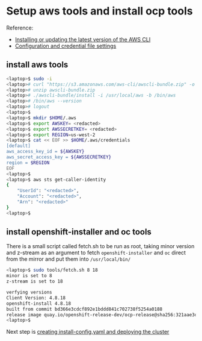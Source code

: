 # Setup aws tools and install ocp tools

Reference:
* [Installing or updating the latest version of the AWS CLI](https://docs.aws.amazon.com/cli/latest/userguide/getting-started-install.html)
* [Configuration and credential file settings](https://docs.aws.amazon.com/cli/latest/userguide/cli-configure-files.html) 

## install aws tools

```bash
<laptop>$ sudo -i 
<laptop># curl "https://s3.amazonaws.com/aws-cli/awscli-bundle.zip" -o "awscli-bundle.zip"
<laptop># unzip awscli-bundle.zip
<laptop># ./awscli-bundle/install -i /usr/local/aws -b /bin/aws
<laptop># /bin/aws --version
<laptop># logout
<laptop>$ 
<laptop>$ mkdir $HOME/.aws
<laptop>$ export AWSKEY= <redacted>
<laptop>$ export AWSSECRETKEY= <redacted>
<laptop>$ export REGION=us-west-2
<laptop>$ cat << EOF >> $HOME/.aws/credentials
[default]
aws_access_key_id = ${AWSKEY}
aws_secret_access_key = ${AWSSECRETKEY}
region = $REGION
EOF
<laptop>$ 
<laptop>$ aws sts get-caller-identity
{
    "UserId": "<redacted>",
    "Account": "<redacted>",
    "Arn": "<redacted>"
}
<laptop>$ 
```

## install openshift-installer and oc tools

There is a small script called fetch.sh to be run as root, taking minor version and z-stream as an argument to fetch ```openshift-installer``` and ```oc``` direct from the mirror and put them into ```/usr/local/bin/```

```bash
<laptop>$ sudo tools/fetch.sh 8 18
minor is set to 8
z-stream is set to 18

verfying versions
Client Version: 4.8.18
openshift-install 4.8.18
built from commit bd366e3cdcf892e1bddd841c702738f5254a0188
release image quay.io/openshift-release-dev/ocp-release@sha256:321aae3d3748c589bc2011062cee9fd14e106f258807dc2d84ced3f7461160ea
<laptop>$ 
```


Next step is [creating install-config.yaml and deploying the cluster](Create_install-config.yaml_and_deploy_cluster.md)
